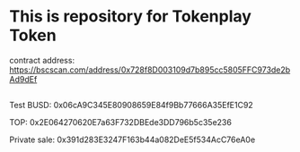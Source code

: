 # This is repository for Tokenplay Token
contract address: https://bscscan.com/address/0x728f8D003109d7b895cc5805FFC973de2bAd9dEf

##
Test
BUSD: 0x06cA9C345E80908659E84f9Bb77666A35EfE1C92

TOP: 0x2E064270620E7a63F732DBEde3DD796b5c35e236

Private sale: 0x391d283E3247F163b44a082DeE5f534AcC76eA0e
